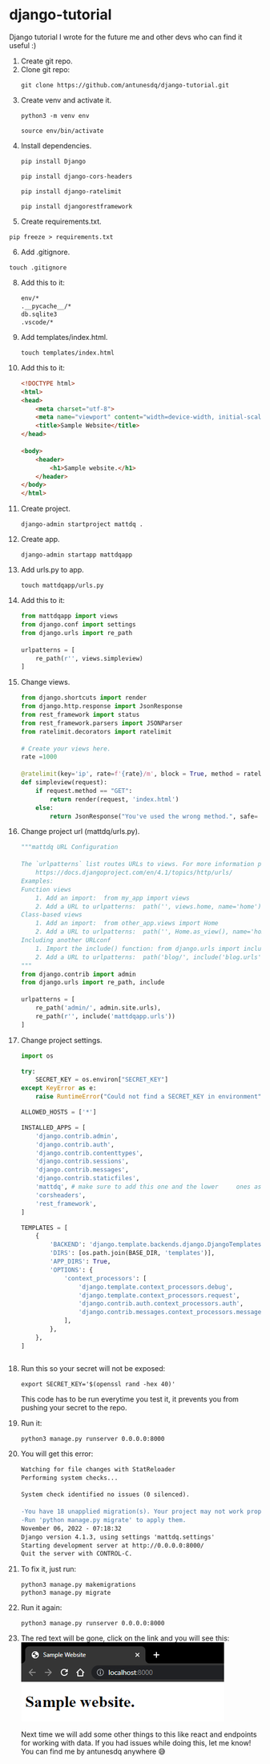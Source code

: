 # django-tutorial
Django tutorial I wrote for the future me and other devs who can find it useful :)

1. Create git repo.
2. Clone git repo:
    ```git
    git clone https://github.com/antunesdq/django-tutorial.git
    ```
3. Create venv and activate it.
   ```ubuntu
   python3 -m venv env
   ```
   ```ubuntu
   source env/bin/activate
   ```
4. Install dependencies.
   ```ubuntu
   pip install Django
   ```
   ```ubuntu
   pip install django-cors-headers
   ```
   ```ubuntu
   pip install django-ratelimit
   ```
   ```ubuntu
   pip install djangorestframework
   ```
5.  Create requirements.txt.
   ```ubuntu
   pip freeze > requirements.txt
   ```
6.  Add .gitignore.
   ```ubuntu
   touch .gitignore
   ```

8. Add this to it:
   ```ubuntu
   env/*
   .__pycache__/*
   db.sqlite3
   .vscode/*
   ```
9. Add templates/index.html.
    ```ubuntu
    touch templates/index.html
    ```
10. Add this to it:
    ```html
    <!DOCTYPE html>
    <html>
    <head>
        <meta charset="utf-8">
        <meta name="viewport" content="width=device-width, initial-scale=1">
        <title>Sample Website</title>
    </head>

    <body>
        <header>
            <h1>Sample website.</h1>
        </header>
    </body>
    </html>
    ```
11. Create project.
    ```ubuntu
    django-admin startproject mattdq .
    ```
12. Create app.
    ```ubuntu
    django-admin startapp mattdqapp
    ```
13. Add urls.py to app.
    ```ubuntu
    touch mattdqapp/urls.py
    ```
14. Add this to it:
    ```python
    from mattdqapp import views
    from django.conf import settings
    from django.urls import re_path

    urlpatterns = [
        re_path(r'', views.simpleview)
    ]
    ```
15. Change views.
    ```python
    from django.shortcuts import render
    from django.http.response import JsonResponse
    from rest_framework import status
    from rest_framework.parsers import JSONParser
    from ratelimit.decorators import ratelimit

    # Create your views here.
    rate =1000

    @ratelimit(key='ip', rate=f'{rate}/m', block = True, method = ratelimit.ALL)
    def simpleview(request):
        if request.method == "GET":
            return render(request, 'index.html')
        else:
            return JsonResponse("You've used the wrong method.", safe= False, status = status.HTTP_405_METHOD_NOT_ALLOWED)
    ```
16. Change project url (mattdq/urls.py).
    ```python
    """mattdq URL Configuration

    The `urlpatterns` list routes URLs to views. For more information please see:
        https://docs.djangoproject.com/en/4.1/topics/http/urls/
    Examples:
    Function views
        1. Add an import:  from my_app import views
        2. Add a URL to urlpatterns:  path('', views.home, name='home')
    Class-based views
        1. Add an import:  from other_app.views import Home
        2. Add a URL to urlpatterns:  path('', Home.as_view(), name='home')
    Including another URLconf
        1. Import the include() function: from django.urls import include, path
        2. Add a URL to urlpatterns:  path('blog/', include('blog.urls'))
    """
    from django.contrib import admin
    from django.urls import re_path, include

    urlpatterns = [
        re_path('admin/', admin.site.urls),
        re_path(r'', include('mattdqapp.urls'))
    ]
    ```
17. Change project settings.
    ```python
    import os
    ```
    ```python
    try:
        SECRET_KEY = os.environ["SECRET_KEY"]
    except KeyError as e:
        raise RuntimeError("Could not find a SECRET_KEY in environment") from e
    ```
    ```python
    ALLOWED_HOSTS = ['*']
    ```
    ```python
    INSTALLED_APPS = [
        'django.contrib.admin',
        'django.contrib.auth',
        'django.contrib.contenttypes',
        'django.contrib.sessions',
        'django.contrib.messages',
        'django.contrib.staticfiles',
        'mattdq', # make sure to add this one and the lower     ones as well ←
        'corsheaders',
        'rest_framework',
    ]
    ```
    ```python
    TEMPLATES = [
        {
            'BACKEND': 'django.template.backends.django.DjangoTemplates',
            'DIRS': [os.path.join(BASE_DIR, 'templates')],
            'APP_DIRS': True,
            'OPTIONS': {
                'context_processors': [
                    'django.template.context_processors.debug',
                    'django.template.context_processors.request',
                    'django.contrib.auth.context_processors.auth',
                    'django.contrib.messages.context_processors.messages',
                ],
            },
        },
    ]
    ```
    ```python
    
    ```
18. Run this so your secret will not be exposed:
    ```ubuntu
    export SECRET_KEY='$(openssl rand -hex 40)'
    ```
    This code has to be run everytime you test it, it prevents you from pushing your secret to the repo.

19. Run it:
    ```ubuntu
    python3 manage.py runserver 0.0.0.0:8000
    ```
20. You will get this error:
    ```diff
    Watching for file changes with StatReloader
    Performing system checks...

    System check identified no issues (0 silenced).

    -You have 18 unapplied migration(s). Your project may not work properly until you apply the migrations for app(s): admin, auth, contenttypes, sessions.
    -Run 'python manage.py migrate' to apply them.
    November 06, 2022 - 07:18:32
    Django version 4.1.3, using settings 'mattdq.settings'
    Starting development server at http://0.0.0.0:8000/
    Quit the server with CONTROL-C.
    ```
21. To fix it, just run:
    ```ubuntu
    python3 manage.py makemigrations
    python3 manage.py migrate
    ```
22. Run it again:
    ```ubuntu
    python3 manage.py runserver 0.0.0.0:8000
    ```
23. The red text will be gone, click on the link and you will see this:
![Sample Website](images/0.png)

    Next time we will add some other things to this like react and endpoints for working with data.
    If you had issues while doing this, let me know! You can find me by antunesdq anywhere 😅